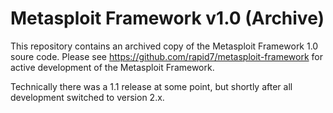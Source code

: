 Metasploit Framework v1.0 (Archive)
=================================

This repository contains an archived copy of the Metasploit Framework 1.0 soure code. Please see https://github.com/rapid7/metasploit-framework for active development of the Metasploit Framework.

Technically there was a 1.1 release at some point, but shortly after all development switched to version 2.x.
